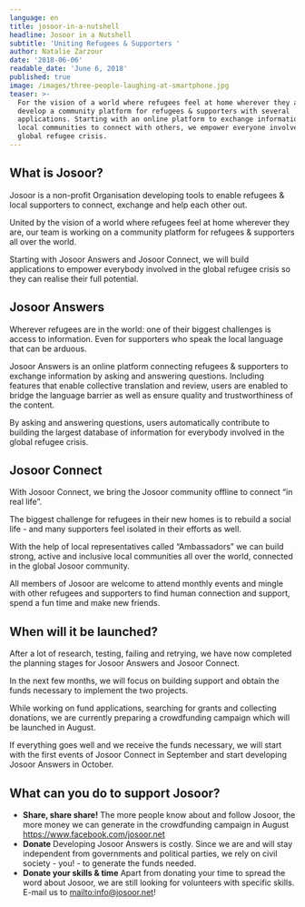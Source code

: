 ```yaml
---
language: en
title: josoor-in-a-nutshell
headline: Josoor in a Nutshell
subtitle: 'Uniting Refugees & Supporters '
author: Natalie Zarzour
date: '2018-06-06'
readable_date: 'June 6, 2018'
published: true
image: /images/three-people-laughing-at-smartphone.jpg
teaser: >-
  For the vision of a world where refugees feel at home wherever they are, we
  develop a community platform for refugees & supporters with several
  applications. Starting with an online platform to exchange information and
  local communities to connect with others, we empower everyone involved in the
  global refugee crisis.
---
```

## What is Josoor?

Josoor is a non-profit Organisation developing tools to enable refugees & local supporters to connect, exchange and help each other out. 

United by the vision of a world where refugees feel at home wherever they are, our team is working on a community platform for refugees & supporters all over the world. 

Starting with Josoor Answers and Josoor Connect, we will build applications to empower  everybody involved in the global refugee crisis so they can realise their full potential.

## Josoor Answers

Wherever refugees are in the world: one of their biggest challenges is access to information. Even for supporters who speak the local language that can be arduous.

Josoor Answers is an online platform connecting refugees & supporters to exchange information by asking and answering questions. Including features that enable collective translation and review, users are enabled to bridge the language barrier as well as ensure quality and trustworthiness of the content.

By asking and answering questions, users automatically contribute to building the largest database of information for everybody involved in the global refugee crisis.

## Josoor Connect

With Josoor Connect, we bring the Josoor community offline to connect “in real life”.

The biggest challenge for refugees in their new homes is to rebuild a social life - and many supporters feel isolated in their efforts as well.

With the help of local representatives called “Ambassadors” we can build strong, active and inclusive local communities all over the world, connected in the global Josoor community. 

All members of Josoor are welcome to attend monthly events and mingle with other refugees and supporters to find human connection and support, spend a fun time and make new friends.

## When will it be launched?

After a lot of research, testing, failing and retrying, we have now completed the planning stages for Josoor Answers and Josoor Connect.

In the next few months, we will focus on building support and obtain the funds necessary to implement the two projects.

While working on fund applications, searching for grants and collecting donations, we are currently preparing a crowdfunding campaign which will be launched in August. 

If everything goes well and we receive the funds necessary, we will start with the first events of Josoor Connect in September and start developing Josoor Answers in October. 

## What can you do to support Josoor?

* **Share, share share!**
  The more people know about and follow Josoor, the more money we can generate in the crowdfunding campaign in August <https://www.facebook.com/josoor.net>
* **Donate**
  Developing Josoor Answers is costly. Since we are and will stay independent from governments and political parties, we rely on civil society - you! - to generate the funds needed.
* **Donate your skills & time**
  Apart from donating your time to spread the word about Josoor, we are still looking for volunteers with specific skills.
  E-mail us to <mailto:info@josoor.net>!
